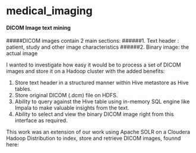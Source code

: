 # medical_imaging
#### DICOM Image text mining

#####DICOM images contain 2 main sections:
######1. Text header : patient, study and other image characteristics
######2. Binary image: the actual image

I wanted to investigate how easy it would be to process a set of DICOM images and store it on a Hadoop cluster with the added benefits:
1. Store text header in a structured manner within Hive metastore as Hive tables.
2. Store original DICOM (.dcm) file on HDFS.
3. Ability to query against the Hive table using in-memory SQL engine like Impala to make valuable insights from the text.
4. Ability to select and view the binary DICOM image right from this interface as required.

This work was an extension of our work using Apache SOLR on a Cloudera Hadoop Distribution to index, store and retrieve DICOM images, founnd here:
